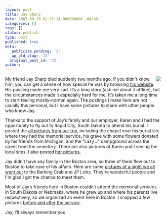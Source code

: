 ```yaml
---
layout: post
title: Jay Sharp
date: 2003-09-10 01:25:14.000000000 -04:00
categories: []
tags: []
status: publish
type: post
published: true
meta:
  _publicize_pending: '1'
  _wp_old_slug: '72'
  original_post_id: '72'
author: 
---
```

<a href="/weblog/images/DCP_2173.JPG"><img src="/weblog/thumbnails/DCP_2173.JPG" align="right" style="margin-left:10px;" /></a>My friend Jay Sharp died suddenly two months ago.  If you didn't know him, you can get a sense of how special he was by browsing <a href="http://www.jaysharp.com">his website</a>.  His passing made me very sad.  It’s a long story (ask me about it offline), but the circumstances made it especially hard for me.  It’s taken me a long time to start feeling mostly-normal again.  The postings I make here are not usually this personal, but I have some pictures to share with other people who knew Jay.

Thanks to the support of Jay’s family and our employer, Karen and I had the opportunity to fly out to Rapid City, South Dakota to attend his burial.  I posted the <a href="/albums/southdakota/">all pictures from our trip</a>, including the chapel near his burial site where they had the memorial service, his grave with some flowers donated by his friends from Michigan, and the “Lazy J” campground across the street from the cemetery.  There are also pictures of Karen and I seeing the local sites.  I also posted <a href="/albums/karensd/">her pictures</a>.

Jay didn’t have any family in the Boston area, so three of them flew out to Boston to take care of his affairs.  Here are some <a href="/albums/sharps/">pictures of a night we all went out</a> to the Barking Crab and JP Licks.  They're wonderful people and I'm glad I got the chance to meet them.

Most of Jay’s friends here in Boston couldn’t attend the memorial services in South Dakota or Nebraska, where he grew up and where his parents live respectively, so we organized an event here in Boston.  I snapped a few pictures <a href="/albums/memorial/">before and after the service</a>.

Jay, I’ll always remember you.
